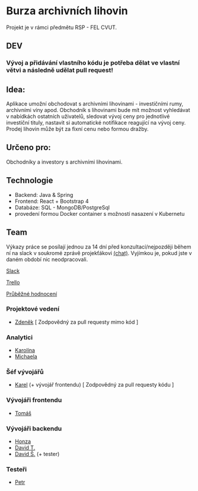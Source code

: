 # Burza archivních lihovin
Projekt je v rámci předmětu RSP - FEL CVUT.

## DEV
<h3>Vývoj a přidávání vlastního kódu je potřeba dělat ve vlastní větvi a následně udělat pull request!</h3>

## Idea:
Aplikace umožní obchodovat s archivními lihovinami - investičními rumy, archivními víny apod. Obchodník s lihovinami bude mít možnost vyhledávat v nabídkách ostatních uživatelů, sledovat vývoj ceny pro jednotlivé investiční tituly, nastavit si automatické notifikace reagující na vývoj ceny. Prodej lihovin může být za fixní cenu nebo formou dražby.

## Určeno pro: 
Obchodníky a investory s archivními lihovinami.

## Technologie
- Backend: Java & Spring
- Frontend: React + Bootstrap 4
- Databáze: SQL - MongoDB/PostgreSql
- provedení formou Docker container s možností nasazení v Kubernetu

## Team
Výkazy práce se posílají jednou za 14 dní před konzultací/nejpozději během ní na slack v soukromé zprávě projekťákovi [(chat)](https://rspnetwork.slack.com/messages/DGQFLKP8X/details/). Vyjímkou je, pokud jste v daném období nic neodpracovali.

[Slack](https://rspnetwork.slack.com/messages/CGPDK2090/details/)

[Trello](https://trello.com/b/w0Lj2Rix/rsp)

[Průběžné hodnocení](project_management/hodnocení/body.md)
### Projektové vedení
- [Zdeněk](bousazde@fel.cvut.cz) [ Zodpovědný za pull requesty mimo kód ]
### Analytici
- [Karolína](pencakar@fel.cvut.cz)
- [Michaela](zelenm10@fel.cvut.cz)
### Šéf vývojářů
- [Karel](zavadka1@fel.cvut.cz) (+ vývojář frontendu) [ Zodpovědný za pull requesty kódu ]
### Vývojáři frontendu
- [Tomáš](navrato2@fel.cvut.cz)
### Vývojáři backendu
- [Honza](seligja2@fel.cvut.cz)
- [David T.](tetoudav@fel.cvut.cz)
- [David Š.](storedav@fel.cvut.cz) (+ tester)
### Testeři
- [Petr](maresp10@fel.cvut.cz)

